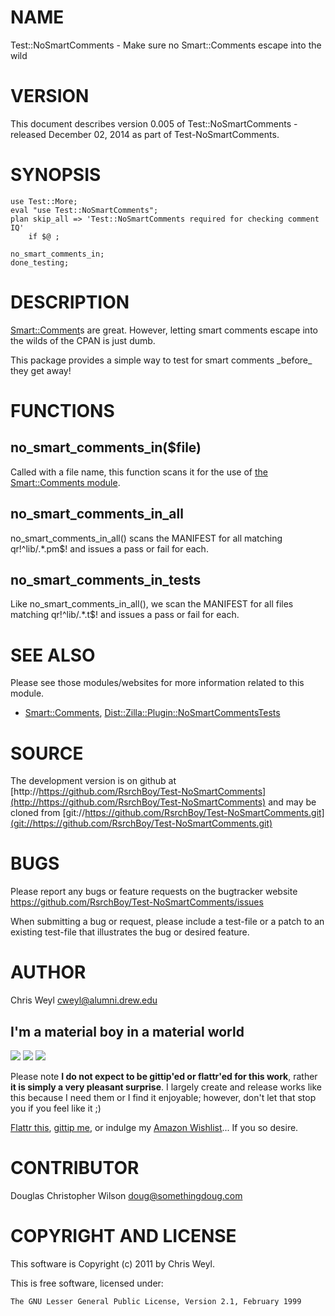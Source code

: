# NAME

Test::NoSmartComments - Make sure no Smart::Comments escape into the wild

# VERSION

This document describes version 0.005 of Test::NoSmartComments - released December 02, 2014 as part of Test-NoSmartComments.

# SYNOPSIS

    use Test::More;
    eval "use Test::NoSmartComments";
    plan skip_all => 'Test::NoSmartComments required for checking comment IQ'
        if $@ ;

    no_smart_comments_in;
    done_testing;

# DESCRIPTION

[Smart::Comment](https://metacpan.org/pod/Smart::Comment)s are great.  However, letting smart comments escape into the
wilds of the CPAN is just dumb.

This package provides a simple way to test for smart comments \_before\_ they
get away!

# FUNCTIONS

## no\_smart\_comments\_in($file)

Called with a file name, this function scans it for the use of
[the Smart::Comments module](https://metacpan.org/pod/Smart::Comments).

## no\_smart\_comments\_in\_all

no\_smart\_comments\_in\_all() scans the MANIFEST for all matching qr!^lib/.\*.pm$!
and issues a pass or fail for each.

## no\_smart\_comments\_in\_tests

Like no\_smart\_comments\_in\_all(), we scan the MANIFEST for all files matching
qr!^lib/.\*.t$!  and issues a pass or fail for each.

# SEE ALSO

Please see those modules/websites for more information related to this module.

- [Smart::Comments](https://metacpan.org/pod/Smart::Comments), [Dist::Zilla::Plugin::NoSmartCommentsTests](https://metacpan.org/pod/Dist::Zilla::Plugin::NoSmartCommentsTests)

# SOURCE

The development version is on github at [http://https://github.com/RsrchBoy/Test-NoSmartComments](http://https://github.com/RsrchBoy/Test-NoSmartComments)
and may be cloned from [git://https://github.com/RsrchBoy/Test-NoSmartComments.git](git://https://github.com/RsrchBoy/Test-NoSmartComments.git)

# BUGS

Please report any bugs or feature requests on the bugtracker website
https://github.com/RsrchBoy/Test-NoSmartComments/issues

When submitting a bug or request, please include a test-file or a
patch to an existing test-file that illustrates the bug or desired
feature.

# AUTHOR

Chris Weyl <cweyl@alumni.drew.edu>

## I'm a material boy in a material world

<div>
    <a href="https://www.gittip.com/RsrchBoy/"><img src="https://raw.githubusercontent.com/gittip/www.gittip.com/master/www/assets/%25version/logo.png" /></a>
    <a href="http://bit.ly/rsrchboys-wishlist"><img src="http://wps.io/wp-content/uploads/2014/05/amazon_wishlist.resized.png" /></a>
    <a href="https://flattr.com/submit/auto?user_id=RsrchBoy&url=https%3A%2F%2Fgithub.com%2FRsrchBoy%2FTest-NoSmartComments&title=RsrchBoy's%20CPAN%20Test-NoSmartComments&tags=%22RsrchBoy's%20Test-NoSmartComments%20in%20the%20CPAN%22"><img src="http://api.flattr.com/button/flattr-badge-large.png" /></a>
</div>

Please note **I do not expect to be gittip'ed or flattr'ed for this work**,
rather **it is simply a very pleasant surprise**. I largely create and release
works like this because I need them or I find it enjoyable; however, don't let
that stop you if you feel like it ;)

[Flattr this](https://flattr.com/submit/auto?user_id=RsrchBoy&url=https%3A%2F%2Fgithub.com%2FRsrchBoy%2FTest-NoSmartComments&title=RsrchBoy&#x27;s%20CPAN%20Test-NoSmartComments&tags=%22RsrchBoy&#x27;s%20Test-NoSmartComments%20in%20the%20CPAN%22),
[gittip me](https://www.gittip.com/RsrchBoy/), or indulge my
[Amazon Wishlist](http://bit.ly/rsrchboys-wishlist)...  If you so desire.

# CONTRIBUTOR

Douglas Christopher Wilson <doug@somethingdoug.com>

# COPYRIGHT AND LICENSE

This software is Copyright (c) 2011 by Chris Weyl.

This is free software, licensed under:

    The GNU Lesser General Public License, Version 2.1, February 1999
